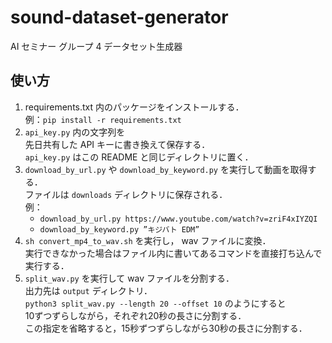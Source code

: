 # sound-dataset-generator
AI セミナー グループ 4 データセット生成器

## 使い方

1. requirements.txt 内のパッケージをインストールする．  
   例：`pip install -r requirements.txt`
1. `api_key.py` 内の文字列を  
   先日共有した API キーに書き換えて保存する．  
   `api_key.py` はこの README と同じディレクトリに置く．
1. `download_by_url.py` や `download_by_keyword.py` を実行して動画を取得する．  
   ファイルは `downloads` ディレクトリに保存される．  
   例：
   * `download_by_url.py https://www.youtube.com/watch?v=zriF4xIYZQI`
   * `download_by_keyword.py ”キジバト EDM”`
1. `sh convert_mp4_to_wav.sh` を実行し， wav ファイルに変換．  
   実行できなかった場合はファイル内に書いてあるコマンドを直接打ち込んで実行する．
1. `split_wav.py` を実行して wav ファイルを分割する．  
   出力先は `output` ディレクトリ．  
   `python3 split_wav.py --length 20 --offset 10` のようにすると  
   10ずつずらしながら，それぞれ20秒の長さに分割する．  
   この指定を省略すると，15秒ずつずらしながら30秒の長さに分割する．
